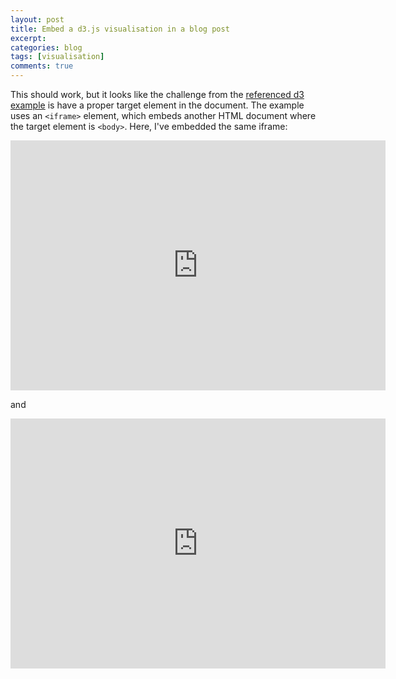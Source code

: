 ```yaml
---
layout: post
title: Embed a d3.js visualisation in a blog post
excerpt: 
categories: blog
tags: [visualisation]
comments: true
---
```


This should work, but it looks like the challenge from the [referenced d3 example](http://bl.ocks.org/mbostock/4061502) is have a proper target element in the document. The example uses an `<iframe>` element, which embeds another HTML document where the target element is `<body>`. Here, I've embedded the same iframe:

<iframe src="http://bl.ocks.org/mbostock/raw/4061502/0a200ddf998aa75dfdb1ff32e16b680a15e5cb01/" width="600" height="400" marginwidth="0" marginheight="0" scrolling="no" frameborder="0"></iframe>

and 

<iframe src="http://bl.ocks.org/mbostock/raw/7882658/" width="600" height="400" marginwidth="0" marginheight="0" scrolling="no" frameborder="0"></iframe>


